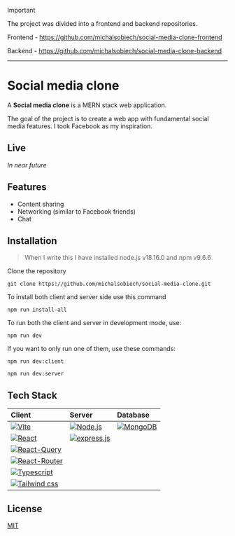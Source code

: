 > [!IMPORTANT]
> The project was divided into a frontend and backend repositories.
>
> Frontend - https://github.com/michalsobiech/social-media-clone-frontend
>
> Backend - https://github.com/michalsobiech/social-media-clone-backend

---

# Social media clone

A **Social media clone** is a MERN stack web application.

The goal of the project is to create a web app with fundamental social media features. I took Facebook as my inspiration.

## Live

*In near future*

## Features

- Content sharing
- Networking (similar to Facebook friends)
- Chat

## Installation

> When I write this I have installed node.js v18.16.0 and npm v9.6.6

Clone the repository

```
git clone https://github.com/michalsobiech/social-media-clone.git
```

To install both client and server side use this command 

```
npm run install-all
```

To run both the client and server in development mode, use:

```
npm run dev
```

If you want to only run one of them, use these commands:

```
npm run dev:client
```

```
npm run dev:server
```

## Tech Stack

| Client                                            | Server                                      | Database                           |
| :------------------------------------------------ | :------------------------------------------ | :--------------------------------- |
| [![Vite][Vite]][Vite-url]                         | [![Node.js][Node.js]][Node.js-url]          | [![MongoDB][MongoDB]][MongoDB-url] |
| [![React][React]][React-url]                      | [![express.js][express.js]][express.js-url] |                                    |
| [![React-Query][React-Query]][React-Query-url]    |                                             |                                    |
| [![React-Router][React-Router]][React-Router-url] |                                             |                                    |
| [![Typescript][Typescript]][Typescript-url]       |                                             |                                    |
| [![Tailwind css][Tailwindcss]][Tailwindcss-url]   |                                             |                                    |

## License

[MIT](/LICENSE)

<!-- Images -->
[Vite]: https://img.shields.io/badge/Vite-B73BFE?style=for-the-badge&logo=vite&logoColor=FFD62E
[Vite-url]: https://vitejs.dev
[React]: https://img.shields.io/badge/React-20232A?style=for-the-badge&logo=react&logoColor=61DAFB
[React-url]: https://react.dev
[React-Router]: https://img.shields.io/badge/React_Router-CA4245?style=for-the-badge&logo=react-router&logoColor=white
[React-Router-url]: https://reactrouter.com/en/main
[React-Query]: https://img.shields.io/badge/React_Query-FF4154?style=for-the-badge&logo=React_Query&logoColor=white
[React-Query-url]: https://tanstack.com/query/v3/
[Typescript]: https://img.shields.io/badge/typescript-3178C6?style=for-the-badge&logo=typescript&logoColor=white
[Typescript-url]: https://www.typescriptlang.org
[Tailwindcss]: https://img.shields.io/badge/Tailwind_CSS-38B2AC?style=for-the-badge&logo=tailwind-css&logoColor=white
[Tailwindcss-url]: https://tailwindcss.com
[Node.js]: https://img.shields.io/badge/Node%20js-339933?style=for-the-badge&logo=nodedotjs&logoColor=white
[Node.js-url]: https://nodejs.org/
[express.js]: https://img.shields.io/badge/Express%20js-000000?style=for-the-badge&logo=express&logoColor=white 
[express.js-url]: https://expressjs.com
[MongoDB]: https://img.shields.io/badge/MongoDB-4EA94B?style=for-the-badge&logo=mongodb&logoColor=white
[MongoDB-url]: https://www.mongodb.com/docs/manual/
